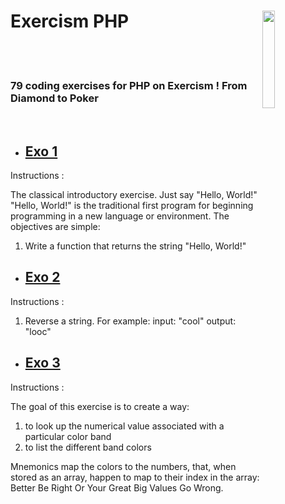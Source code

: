 # Exercism PHP <img style="width:20%" align='right' src="https://media.giphy.com/media/v1.Y2lkPTc5MGI3NjExOGJjNzhlZWI5YTA0MTE0NGYzNDQ3ZTk4ZDhkYTQ1ZTM5N2Q4NmQzNSZjdD1n/du3J3cXyzhj75IOgvA/giphy.gif" />&nbsp;&nbsp;

<br><br>

### 79 coding exercises for PHP on Exercism ! From Diamond to Poker

<br>

- ## [Exo 1](https://github.com/Leagian/exercism-php/blob/main/helloWorld.php)

Instructions :

The classical introductory exercise. Just say "Hello, World!"
"Hello, World!" is the traditional first program for beginning programming in a new language or environment.
The objectives are simple: 
    
   1. Write a function that returns the string "Hello, World!"
  
- ## [Exo 2](https://github.com/Leagian/exercism-php/blob/main/reverseString.php)

Instructions :

  1. Reverse a string. For example: input: "cool" output: "looc"
  
- ## [Exo 3](https://github.com/Leagian/exercism-php/blob/main/resistors.php)
   
Instructions :

The goal of this exercise is to create a way:

   1. to look up the numerical value associated with a particular color band
   2. to list the different band colors
    
Mnemonics map the colors to the numbers, that, when stored as an array, happen to map to their index in the array: Better Be Right Or Your Great Big Values Go Wrong.
